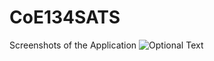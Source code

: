 # CoE134SATS

Screenshots of the Application
![Optional Text](../Development/Screenshots/Home.jpg)

